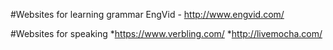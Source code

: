 #Websites for learning grammar
EngVid - http://www.engvid.com/

#Websites for speaking
*https://www.verbling.com/
*http://livemocha.com/
